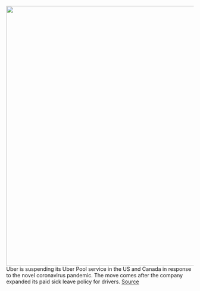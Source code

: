 <img src='https://cdn.vox-cdn.com/thumbor/h9jmeIf-tgqm0-NZnsL2Jh5vRYc=/0x0:2040x1360/1200x800/filters:focal(857x517:1183x843)/cdn.vox-cdn.com/uploads/chorus_image/image/66511978/acastro_180927_1777_uber_0002.0.jpg' width='700px' /><br/>
Uber is suspending its Uber Pool service in the US and Canada in response to the novel coronavirus pandemic. The move comes after the company expanded its paid sick leave policy for drivers.
<a href='https://www.theverge.com/2020/3/17/21183276/uber-uberpool-suspension-coronavirus-us-canada-carpool-pandemic'> Source <a/>